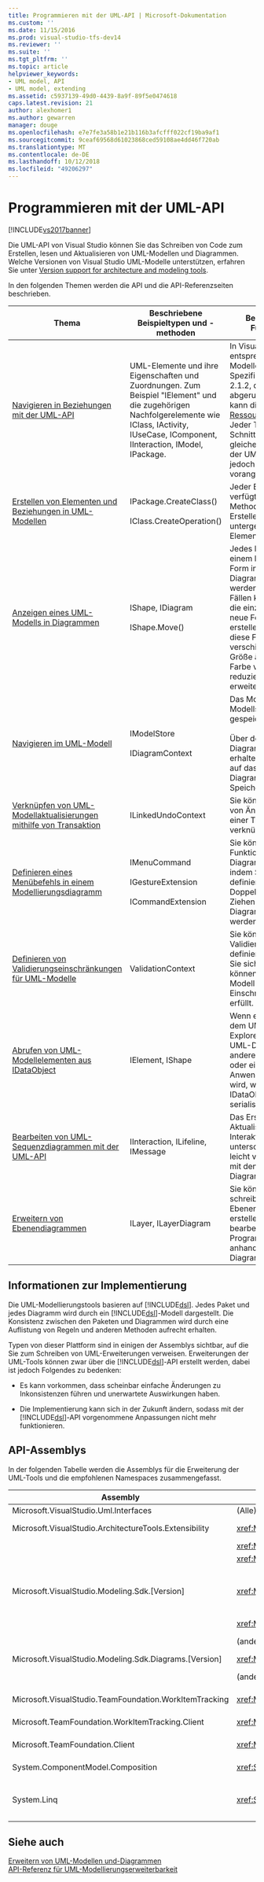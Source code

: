 ```yaml
---
title: Programmieren mit der UML-API | Microsoft-Dokumentation
ms.custom: ''
ms.date: 11/15/2016
ms.prod: visual-studio-tfs-dev14
ms.reviewer: ''
ms.suite: ''
ms.tgt_pltfrm: ''
ms.topic: article
helpviewer_keywords:
- UML model, API
- UML model, extending
ms.assetid: c5937139-49d0-4439-8a9f-89f5e0474618
caps.latest.revision: 21
author: alexhomer1
ms.author: gewarren
manager: douge
ms.openlocfilehash: e7e7fe3a58b1e21b116b3afcfff022cf19ba9af1
ms.sourcegitcommit: 9ceaf69568d61023868ced59108ae4dd46f720ab
ms.translationtype: MT
ms.contentlocale: de-DE
ms.lasthandoff: 10/12/2018
ms.locfileid: "49206297"
---
```

# <a name="programming-with-the-uml-api"></a>Programmieren mit der UML-API
[!INCLUDE[vs2017banner](../includes/vs2017banner.md)]

Die UML-API von Visual Studio können Sie das Schreiben von Code zum Erstellen, lesen und Aktualisieren von UML-Modellen und Diagrammen. Welche Versionen von Visual Studio UML-Modelle unterstützen, erfahren Sie unter [Version support for architecture and modeling tools](../modeling/what-s-new-for-design-in-visual-studio.md#VersionSupport).  
  
 In den folgenden Themen werden die API und die API-Referenzseiten beschrieben.  
  
|Thema|Beschriebene Beispieltypen und -methoden|Beschriebene Funktionen|  
|-----------|-----------------------------------------|------------------------|  
|[Navigieren in Beziehungen mit der UML-API](../modeling/navigate-relationships-with-the-uml-api.md)|UML-Elemente und ihre Eigenschaften und Zuordnungen. Zum Beispiel "IElement" und die zugehörigen Nachfolgerelemente wie IClass, IActivity, IUseCase, IComponent, IInteraction, IModel, IPackage.|In Visual Studio entsprechen UML-Modelle der UML-Spezifikationsversion 2.1.2, die zur abgerufen werden kann die [UML-Ressourcenseite](http://go.microsoft.com/fwlink/?LinkId=160796). Jeder Typ ist eine Schnittstelle, die den gleichen Namen wie der UML-Typ hat, dem jedoch ein "I" vorangestellt ist.|  
|[Erstellen von Elementen und Beziehungen in UML-Modellen](../modeling/create-elements-and-relationships-in-uml-models.md)|IPackage.CreateClass()<br /><br /> IClass.CreateOperation()|Jeder Elementtyp verfügt über Methoden zum Erstellen seiner untergeordneten Elemente.|  
|[Anzeigen eines UML-Modells in Diagrammen](../modeling/display-a-uml-model-on-diagrams.md)|IShape, IDiagram<br /><br /> IShape.Move()|Jedes Element in einem Modell kann als Form in einem Diagramm dargestellt werden. In einigen Fällen können Sie für die einzelnen Objekte neue Formen erstellen. Sie können diese Formen verschieben, ihre Größe ändern, mit Farbe versehen und reduzieren oder erweitern.|  
|[Navigieren im UML-Modell](../modeling/navigate-the-uml-model.md)|IModelStore<br /><br /> IDiagramContext|Das Modell wird im Modellspeicher gespeichert.<br /><br /> Über den Diagrammkontext erhalten Sie Zugriff auf das aktuelle Diagramm und den Speicher.|  
|[Verknüpfen von UML-Modellaktualisierungen mithilfe von Transaktion](../modeling/link-uml-model-updates-by-using-transactions.md)|ILinkedUndoContext|Sie können eine Reihe von Änderungen zu einer Transaktion verknüpfen.|  
|[Definieren eines Menübefehls in einem Modellierungsdiagramm](../modeling/define-a-menu-command-on-a-modeling-diagram.md)|IMenuCommand<br /><br /> IGestureExtension<br /><br /> ICommandExtension|Sie können die Funktionalität eines Diagramms erweitern, indem Sie Befehle definieren, die per Doppelklick und das Ziehen in das Diagramm aufgerufen werden.|  
|[Definieren von Validierungseinschränkungen für UML-Modelle](../modeling/define-validation-constraints-for-uml-models.md)|ValidationContext|Sie können Validierungsregeln definieren, mit denen Sie sicherstellen können, dass ein Modell angegebene Einschränkungen erfüllt.|  
|[Abrufen von UML-Modellelementen aus IDataObject](../modeling/get-uml-model-elements-from-idataobject.md)|IElement, IShape|Wenn ein Element aus dem UML-Modell-Explorer oder einem UML-Diagramm in ein anderes Diagramm oder eine andere Anwendung gezogen wird, wird es als IDataObject serialisiert.|  
|[Bearbeiten von UML-Sequenzdiagrammen mit der UML-API](../modeling/edit-uml-sequence-diagrams-by-using-the-uml-api.md)|IInteraction, ILifeline, IMessage|Das Erstellen und Aktualisieren eines Interaktionsdiagramms unterscheidet sich leicht vom Umgang mit den anderen Diagrammtypen.|  
|[Erweitern von Ebenendiagrammen](../modeling/extend-layer-diagrams.md)|ILayer, ILayerDiagram|Sie können Code schreiben, um Ebenendiagramme zu erstellen und zu bearbeiten sowie Programmcode anhand der Diagramme zu prüfen.|  
  
## <a name="about-the-implementation"></a>Informationen zur Implementierung  
 Die UML-Modellierungstools basieren auf [!INCLUDE[dsl](../includes/dsl-md.md)]. Jedes Paket und jedes Diagramm wird durch ein [!INCLUDE[dsl](../includes/dsl-md.md)]-Modell dargestellt. Die Konsistenz zwischen den Paketen und Diagrammen wird durch eine Auflistung von Regeln und anderen Methoden aufrecht erhalten.  
  
 Typen von dieser Plattform sind in einigen der Assemblys sichtbar, auf die Sie zum Schreiben von UML-Erweiterungen verweisen. Erweiterungen der UML-Tools können zwar über die [!INCLUDE[dsl](../includes/dsl-md.md)]-API erstellt werden, dabei ist jedoch Folgendes zu bedenken:  
  
-   Es kann vorkommen, dass scheinbar einfache Änderungen zu Inkonsistenzen führen und unerwartete Auswirkungen haben.  
  
-   Die Implementierung kann sich in der Zukunft ändern, sodass mit der [!INCLUDE[dsl](../includes/dsl-md.md)]-API vorgenommene Anpassungen nicht mehr funktionieren.  
  
## <a name="the-api-assemblies"></a>API-Assemblys  
 In der folgenden Tabelle werden die Assemblys für die Erweiterung der UML-Tools und die empfohlenen Namespaces zusammengefasst.  
  
|Assembly|Namespaces|Bietet Zugriff auf:|  
|--------------|----------------|-------------------------|  
|Microsoft.VisualStudio.Uml.Interfaces|(Alle)|UML-Typen|  
|Microsoft.VisualStudio.ArchitectureTools.Extensibility|<xref:Microsoft.VisualStudio.ArchitectureTools.Extensibility.Uml>|[Methoden zur Clustererstellung](../modeling/create-elements-and-relationships-in-uml-models.md)|  
||<xref:Microsoft.VisualStudio.ArchitectureTools.Extensibility.Presentation>|[Diagramme und Formen](../modeling/display-a-uml-model-on-diagrams.md)|  
||<xref:Microsoft.VisualStudio.ArchitectureTools.Extensibility>|[Das Modellierungsprojekt](../modeling/read-a-uml-model-in-program-code.md)|  
|Microsoft.VisualStudio.Modeling.Sdk.[Version]|<xref:Microsoft.VisualStudio.Modeling.ExtensionEnablement>|[Menübefehlserweiterung](../modeling/define-a-menu-command-on-a-modeling-diagram.md).<br /><br /> [Verknüpfte Transaktionen zum Rückgängigmachen](../modeling/link-uml-model-updates-by-using-transactions.md).|  
||<xref:Microsoft.VisualStudio.Modeling.Validation>|[Validierung](../modeling/define-validation-constraints-for-uml-models.md)|  
||(andere Namespaces)|Nur für erweiterte Verwendung empfohlen|  
|Microsoft.VisualStudio.Modeling.Sdk.Diagrams.[Version]|<xref:Microsoft.VisualStudio.Modeling.Diagrams.ExtensionEnablement>|[Gestenhandler](../modeling/define-a-gesture-handler-on-a-modeling-diagram.md).|  
||(andere Namespaces)|Nur für erweiterte Verwendung empfohlen|  
|Microsoft.VisualStudio.TeamFoundation.WorkItemTracking|<xref:Microsoft.VisualStudio.TeamFoundation.WorkItemTracking>|[Links zu Arbeitsaufgaben](../modeling/define-a-work-item-link-handler.md).|  
|Microsoft.TeamFoundation.WorkItemTracking.Client|<xref:Microsoft.TeamFoundation.WorkItemTracking.Client>|[Arbeitsaufgaben und ihren Feldern](../modeling/define-a-work-item-link-handler.md).|  
|Microsoft.TeamFoundation.Client|<xref:Microsoft.TeamFoundation.Client>|[Arbeitsaufgaben und ihren Feldern](../modeling/define-a-work-item-link-handler.md).|  
|System.ComponentModel.Composition|<xref:System.ComponentModel.Composition>|[Export und Import für MEF-Komponenten](../modeling/define-and-install-a-modeling-extension.md)|  
|System.Linq|<xref:System.Linq>|[Einfache Bearbeitung von Auflistungen, insbesondere bei Beziehungen](../modeling/navigate-relationships-with-the-uml-api.md).|  
  
## <a name="see-also"></a>Siehe auch  
 [Erweitern von UML-Modellen und-Diagrammen](../modeling/extend-uml-models-and-diagrams.md)   
 [API-Referenz für UML-Modellierungserweiterbarkeit](../modeling/api-reference-for-uml-modeling-extensibility.md)



